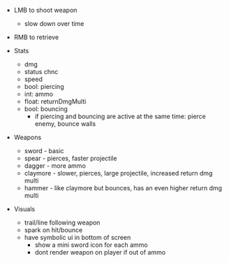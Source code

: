 - LMB to shoot weapon
	- slow down over time
- RMB to retrieve


- Stats
	- dmg
	- status chnc
	- speed
	- bool: piercing
	- int: ammo
	- float: returnDmgMulti
	- bool: bouncing
		- if piercing and bouncing are active at the same time: pierce enemy, bounce walls

- Weapons
	- sword - basic
	- spear - pierces, faster projectile
	- dagger - more ammo
	- claymore - slower, pierces, large projectile, increased return dmg multi
	- hammer - like claymore but bounces, has an even higher return dmg multi


- Visuals
	- trail/line following weapon
	- spark on hit/bounce
	- have symbolic ui in bottom of screen
		- show a mini sword icon for each ammo
		- dont render weapon on player if out of ammo
